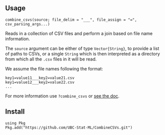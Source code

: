 ## Usage
    
    combine_csvs(source; file_delim = "___", file_assign = "=", csv_parsing_args...)

Reads in a collection of CSV files and perform a join based on file name information. 

The `source` argument can be either of type `Vector{String}`, to provide a list of paths 
to CSVs, or a single `String` which is then interpreted as a directory from which all the 
`.csv` files in it will be read.

We assume the file names following the format:
```
key1=value11___key2=value21.csv 
key1=value12___key2=value22.csv 
...
```

For more information use `?combine_csvs` or [see the doc](https://github.com/UBC-Stat-ML/CombineCSVs/blob/main/src/combine.jl).

## Install

```
using Pkg
Pkg.add("https://github.com/UBC-Stat-ML/CombineCSVs.git")
```
